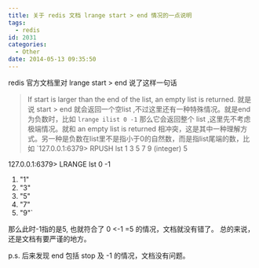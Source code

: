 ```yaml
---
title: 关于 redis 文档 lrange start > end 情况的一点说明
tags:
  - redis
id: 2031
categories:
  - Other
date: 2014-05-13 09:35:50
---
```


redis 官方文档里对 lrange start > end 说了这样一句话
> If start is larger than the end of the list, an empty list is returned.
> 就是说  start > end 就会返回一个空list ,不过这里还有一种特殊情况。就是end 为负数时，比如
> `lrange ilist 0 -1`
> 那么它会返回整个 list ,这里先不考虑极端情况。就和 an empty list is returned  相冲突，这是其中一种理解方式。另一种是负数在list里不是指小于0的自然数，而是指list尾端的数，比如
> `127.0.0.1:6379> RPUSH lst 1 3 5 7 9
> (integer) 5

127.0.0.1:6379> LRANGE lst 0 -1
1) "1"
2) "3"
3) "5"
4) "7"
5) "9"`

那么此时-1指的是5, 也就符合了 0 <-1 =5 的情况，文档就没有错了。
总的来说，还是文档有要严谨的地方。

p.s. 后来发现 end 包括 stop 及 -1 的情况，文档没有问题。